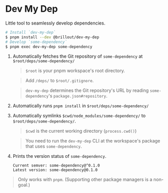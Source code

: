 # Dev My Dep

Little tool to seamlessly develop dependencies.

```bash
# Install `dev-my-dep`
$ pnpm install --dev @brillout/dev-my-dep
# Develop `some-dependency`
$ pnpm exec dev-my-dep some-dependency
```

1. Automatically fetches the Git repository of `some-dependency` at `$root/deps/some-dependency/`

   > `$root` is your pnpm workspace's root directory.

   > Add `/deps/` to `$root/.gitignore`.

   > `dev-my-dep` determines the Git repository's URL by reading `some-dependency`'s `package.json#repository`.

1. Automatically runs `pnpm install` in `$root/deps/some-dependency/`
1. Automatically symlinks `$cwd/node_modules/some-dependency/` to `$root/deps/some-dependency/`.
   > `$cwd` is the current working directory (`process.cwd()`)

   > You need to run the `dev-my-dep` CLI at the workspace's package that uses `some-dependency`.

1. Prints the version status of `some-dependency`.
   ```
   Current semver: some-dependency@^0.1.0
   Latest version: some-dependency@0.1.0
   ```

> Only works with `pnpm`. (Supporting other package managers is a non-goal.)
